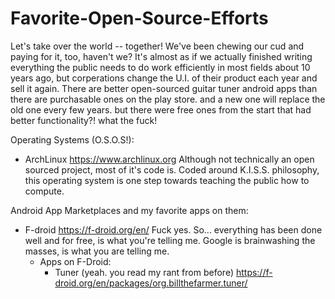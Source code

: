 # Favorite-Open-Source-Efforts
Let's take over the world -- together!
We've been chewing our cud and paying for it, too, haven't we?
It's almost as if we actually finished writing everything the public needs to do work efficiently in most fields about 10 years ago, but corperations change the U.I. of their product each year and sell it again.
There are better open-sourced guitar tuner android apps than there are purchasable ones on the play store. and a new one will replace the old one every few years. but there were free ones from the start that had better functionality?! what the fuck!

Operating Systems (O.S.O.S!):
- ArchLinux https://www.archlinux.org
    Although not technically an open sourced project, most of it's code is. Coded around K.I.S.S. philosophy, this operating system is one step towards teaching the public how to compute.
    
Android App Marketplaces and my favorite apps on them:
- F-droid https://f-droid.org/en/
    Fuck yes. So... everything has been done well and for free, is what you're telling me. Google is brainwashing the masses, is what you are telling me.
    - Apps on F-Droid:
      - Tuner (yeah. you read my rant from before) https://f-droid.org/en/packages/org.billthefarmer.tuner/
      
    
